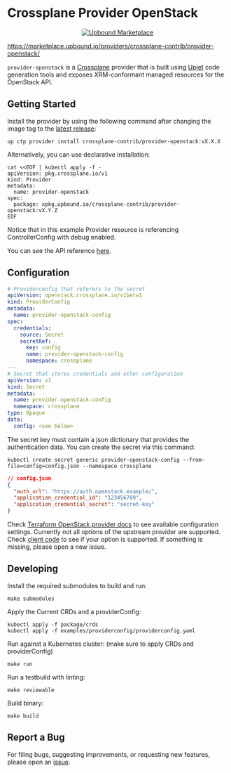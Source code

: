 # Crossplane Provider OpenStack

<div align="center">

[![Upbound Marketplace](https://img.shields.io/badge/provider--openstack-xxx?label=upbound%20marketplace&color=blue)](https://marketplace.upbound.io/providers/crossplane-contrib/provider-openstack)

</div>

https://marketplace.upbound.io/providers/crossplane-contrib/provider-openstack/

`provider-openstack` is a [Crossplane](https://crossplane.io/) provider that
is built using [Upjet](https://github.com/crossplane/upjet) code
generation tools and exposes XRM-conformant managed resources for the
OpenStack API.

## Getting Started

Install the provider by using the following command after changing the image tag
to the [latest release](https://marketplace.upbound.io/providers/crossplane-contrib/provider-openstack):

```
up ctp provider install crossplane-contrib/provider-openstack:vX.X.X
```

Alternatively, you can use declarative installation:

```
cat <<EOF | kubectl apply -f -
apiVersion: pkg.crossplane.io/v1
kind: Provider
metadata:
  name: provider-openstack
spec:
  package: xpkg.upbound.io/crossplane-contrib/provider-openstack:vX.Y.Z
EOF
```

Notice that in this example Provider resource is referencing ControllerConfig with debug enabled.

You can see the API reference [here](https://doc.crds.dev/github.com/crossplane-contrib/provider-openstack).

## Configuration

```yaml
# Providerconfig that referers to the secret
apiVersion: openstack.crossplane.io/v1beta1
kind: ProviderConfig
metadata:
  name: provider-openstack-config
spec:
  credentials:
    source: Secret
    secretRef:
      key: config
      name: provider-openstack-config
      namespace: crossplane
---
# Secret that stores credentials and other configuration
apiVersion: v1
kind: Secret
metadata:
  name: provider-openstack-config
  namespace: crossplane
type: Opaque
data:
  config: <see below>
```

The secret key must contain a json dictionary that provides the authentication data.
You can create the secret via this command:

`kubectl create secret generic provider-openstack-config --from-file=config=config.json --namespace crossplane`

```json
// config.json
{
  "auth_url": "https://auth.openstack.example/",
  "application_credential_id": "123456789",
  "application_credential_secret": "secret-key"
}
```

Check [Terraform OpenStack provider docs](https://registry.terraform.io/providers/terraform-provider-openstack/openstack/latest/docs#configuration-reference) to see available configuration settings. Currently not all options of the upstream provider are supported. Check [client code](https://github.com/crossplane-contrib/provider-openstack/blob/main/internal/clients/openstack.go#L66) to see if your option is supported. If something is missing, please open a new issue.

## Developing

Install the required submodules to build and run:

```console
make submodules
```

Apply the Current CRDs and a providerConfig:

```console
kubectl apply -f package/crds
kubectl apply -f examples/providerconfig/providerconfig.yaml
```

Run against a Kubernetes cluster: (make sure to apply CRDs and providerConfig)

```console
make run
```

Run a testbuild with linting:

```console
make reviewable
```

Build binary:

```console
make build
```

## Report a Bug

For filing bugs, suggesting improvements, or requesting new features, please
open an [issue](https://github.com/crossplane-contrib/provider-openstack/issues).
